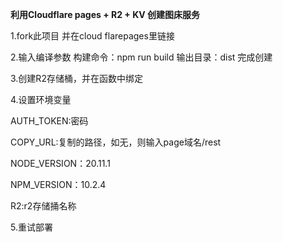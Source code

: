 **利用Cloudflare pages + R2 + KV 创建图床服务**


1.fork此项目 并在cloud flarepages里链接


2.输入编译参数 构建命令：npm run build    输出目录：dist  完成创建


3.创建R2存储桶，并在函数中绑定


4.设置环境变量 


AUTH_TOKEN:密码

COPY_URL:复制的路径，如无，则输入page域名/rest

NODE_VERSION：20.11.1

NPM_VERSION：10.2.4

R2:r2存储捅名称


5.重试部署
